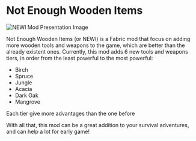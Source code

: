 # Not Enough Wooden Items
![NEWI Mod Presentation Image](https://github.com/M336G/NotEnoughWoodenItems/assets/75208577/13493a18-f75d-44fb-9408-42f05537bd8f)

Not Enough Wooden Items (or NEWI) is a Fabric mod that focus on adding more wooden tools and weapons to the game, which are better than the already existent ones. Currently, this mod adds 6 new tools and weapons tiers, in order from the least powerful to the most powerful:
- Birch
- Spruce
- Jungle
- Acacia
- Dark Oak
- Mangrove

Each tier give more advantages than the one before

With all that, this mod can be a great addition to your survival adventures, and can help a lot for early game!
